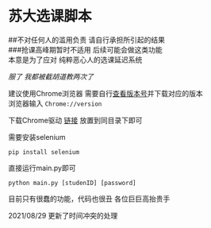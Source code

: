 # 苏大选课脚本
##不对任何人的滥用负责 请自行承担所引起的结果  
###抢课高峰期暂时不适用 后续可能会做这类功能  
本意是为了应对 纯粹恶心人的选课延迟系统

    
*服了 我都被截胡道教两次了* 
    
 
建议使用Chrome浏览器 
需要自行[查看版本号](Chrome://version)并下载对应的版本  
浏览器输入 ```Chrome://version```

下载Chrome驱动 [链接](http://npm.taobao.org/mirrors/chromedriver/)
放置到同目录下即可

需要安装selenium
```shell script
pip install selenium
```

直接运行main.py即可
```shell script
python main.py [studenID] [password]
```

目前只有很蠢的功能，代码也很丑 各位巨巨高抬贵手    

2021/08/29 
更新了时间冲突的处理